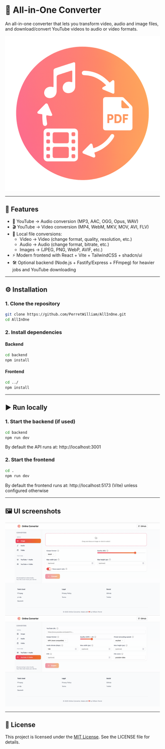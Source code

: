 # 🔄 All-in-One Converter

An all-in-one converter that lets you transform video, audio and image files, and download/convert YouTube videos to audio or video formats.

![Logo](./img/logo.png)

---

## 🚀 Features

- 🎵 YouTube → Audio conversion (MP3, AAC, OGG, Opus, WAV)
- 🎬 YouTube → Video conversion (MP4, WebM, MKV, MOV, AVI, FLV)
- 📂 Local file conversions:
  - Video → Video (change format, quality, resolution, etc.)
  - Audio → Audio (change format, bitrate, etc.)
  - Images → (JPEG, PNG, WebP, AVIF, etc.)
- ⚡ Modern frontend with React + Vite + TailwindCSS + shadcn/ui
- 🛠️ Optional backend (Node.js + Fastify/Express + FFmpeg) for heavier jobs and YouTube downloading

---

## ⚙️ Installation

### 1. Clone the repository

```bash
git clone https://github.com/PerretWilliam/AllInOne.git
cd AllInOne
```

### 2. Install dependencies

#### Backend

```bash
cd backend
npm install
```

#### Frontend

```bash
cd ../
npm install
```

---

## ▶️ Run locally

### 1. Start the backend (if used)

```bash
cd backend
npm run dev
```

By default the API runs at: http://localhost:3001

### 2. Start the frontend

```bash
cd .
npm run dev
```

By default the frontend runs at: http://localhost:5173 (Vite) unless configured otherwise

---

## 🖼️ UI screenshots

![image-conv](./img/image-conv.png)
![ytdlVideo-conv](./img/ytdlVideo-conv.png)

---

## 📜 License

This project is licensed under the [MIT License](LICENSE). See the LICENSE file for details.

